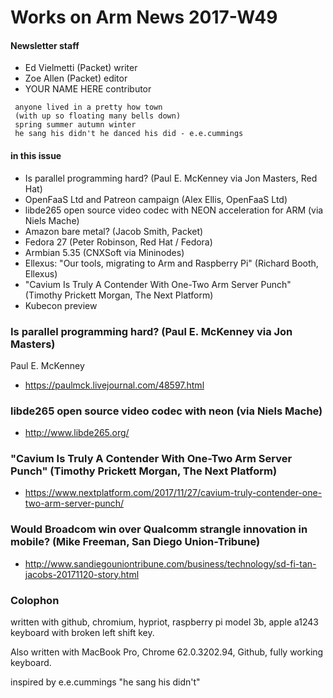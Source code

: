 # Works on Arm News 2017-W49

#### Newsletter staff

* Ed Vielmetti (Packet) writer
* Zoe Allen (Packet) editor
* YOUR NAME HERE contributor

```
 anyone lived in a pretty how town
 (with up so floating many bells down)
 spring summer autumn winter
 he sang his didn't he danced his did - e.e.cummings
```       

#### in this issue

* Is parallel programming hard? (Paul E. McKenney via Jon Masters, Red Hat)
* OpenFaaS Ltd and Patreon campaign (Alex Ellis, OpenFaaS Ltd)
* libde265 open source video codec with NEON acceleration for ARM (via Niels Mache)
* Amazon bare metal? (Jacob Smith, Packet)
* Fedora 27 (Peter Robinson, Red Hat / Fedora)
* Armbian 5.35 (CNXSoft via Mininodes)
* Ellexus: "Our tools, migrating to Arm and Raspberry Pi" (Richard Booth, Ellexus)
* "Cavium Is Truly A Contender With One-Two Arm Server Punch" (Timothy Prickett Morgan, The Next Platform)
* Kubecon preview

### Is parallel programming hard? (Paul E. McKenney via Jon Masters)

Paul E. McKenney

* https://paulmck.livejournal.com/48597.html

### libde265 open source video codec with neon (via Niels Mache)

* http://www.libde265.org/

### "Cavium Is Truly A Contender With One-Two Arm Server Punch" (Timothy Prickett Morgan, The Next Platform)

* https://www.nextplatform.com/2017/11/27/cavium-truly-contender-one-two-arm-server-punch/

### Would Broadcom win over Qualcomm strangle innovation in mobile? (Mike Freeman, San Diego Union-Tribune)

* http://www.sandiegouniontribune.com/business/technology/sd-fi-tan-jacobs-20171120-story.html

### Colophon

written with github, chromium, hypriot, raspberry pi model 3b, apple a1243 keyboard with broken left shift key.

Also written with MacBook Pro, Chrome 62.0.3202.94, Github, fully working keyboard.

inspired by e.e.cummings "he sang his didn't"

